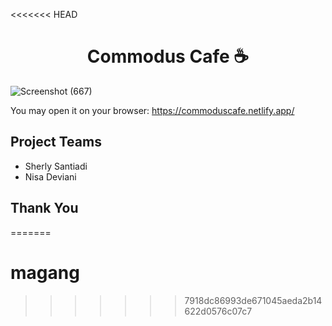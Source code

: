 <<<<<<< HEAD
<h1 align="center">Commodus Cafe ☕</h1>

![Screenshot (667)](https://github.com/sntdshrly/company-profile-cafe/assets/71547739/59c1586f-c2d9-4faa-86ef-994a83aeee4a)

You may open it on your browser: https://commoduscafe.netlify.app/

## Project Teams
- Sherly Santiadi
- Nisa Deviani

## Thank You
=======
# magang
>>>>>>> 7918dc86993de671045aeda2b14622d0576c07c7
